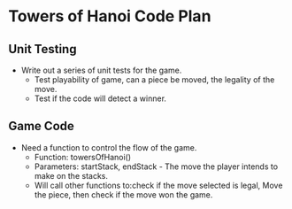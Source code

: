 # Towers of Hanoi Code Plan

## Unit Testing
- Write out a series of unit tests for the game.
  - Test playability of game, can a piece be moved, the legality of the move.
  - Test if the code will detect a winner.
  
## Game Code
- Need a function to control the flow of the game.
  - Function: towersOfHanoi()
  - Parameters: startStack, endStack - The move the player intends to make on the stacks.
  - Will call other functions to:check if the move selected is legal, Move the piece, then check if the move won the game.
